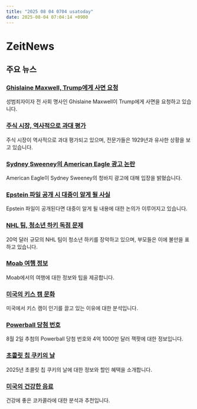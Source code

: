 ```yaml
---
title: "2025 08 04 0704 usatoday"
date: 2025-08-04 07:04:14 +0900
---
```


# ZeitNews
## 주요 뉴스
### [Ghislaine Maxwell, Trump에게 사면 요청](https://www.usatoday.com/story/news/nation/2025/07/30/ghislaine-maxwell-jeffrey-epstein-donald-trump-pardon/85403177007/)
성범죄자이자 전 사회 명사인 Ghislaine Maxwell이 Trump에게 사면을 요청하고 있습니다.
### [주식 시장, 역사적으로 과대 평가](https://www.usatoday.com/story/money/2025/08/03/stock-market-forecast-recession-sp500-magnificent-seven/85472481007/)
주식 시장이 역사적으로 과대 평가되고 있으며, 전문가들은 1929년과 유사한 상황을 보고 있습니다.
### [Sydney Sweeney의 American Eagle 광고 논란](https://www.usatoday.com/story/entertainment/celebrities/2025/08/01/sydney-sweeney-american-eagle-statement-jeans-ad-drama/85480789007/)
American Eagle이 Sydney Sweeney의 청바지 광고에 대해 입장을 밝혔습니다.
### [Epstein 파일 공개 시 대중이 알게 될 사실](https://www.usatoday.com/story/news/politics/2025/08/03/what-would-doj-epstein-files-contain/85306180007/)
Epstein 파일이 공개된다면 대중이 알게 될 내용에 대한 논의가 이루어지고 있습니다.
### [NHL 팀, 청소년 하키 독점 문제](https://www.usatoday.com/story/news/investigations/2025/08/01/nhl-dallas-stars-texas-youth-hockey-monopoly/84289184007/)
20억 달러 규모의 NHL 팀이 청소년 하키를 장악하고 있으며, 부모들은 이에 불만을 표하고 있습니다.
### [Moab 여행 정보](https://www.usatoday.com/story/travel/destinations/2025/08/03/what-to-know-moab-travel/85410333007/)
Moab에서의 여행에 대한 정보와 팁을 제공합니다.
### [미국의 키스 캠 문화](https://www.usatoday.com/story/news/nation/2025/08/03/kiss-cams-us-relationships/85449729007/)
미국에서 키스 캠이 인기를 끌고 있는 이유에 대한 분석입니다.
### [Powerball 당첨 번호](https://www.usatoday.com/story/money/lottery/2025/08/03/powerball-winning-numbers-august-2025/85482990007/)
8월 2일 추첨의 Powerball 당첨 번호와 4억 1000만 달러 잭팟에 대한 정보입니다.
### [초콜릿 칩 쿠키의 날](https://www.usatoday.com/story/money/food/2025/08/03/national-chocolate-chip-cookie-day-2025-deals/85478305007/)
2025년 초콜릿 칩 쿠키의 날에 대한 정보와 할인 혜택을 소개합니다.
### [미국의 건강한 음료](https://www.usatoday.com/story/life/health-wellness/2025/08/01/what-is-the-healthiest-coke/85375529007/)
건강에 좋은 코카콜라에 대한 분석과 추천입니다.